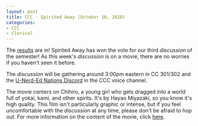 ```yaml
---
layout: post
title: CCC · Spirited Away (October 10, 2020)
categories:
- CCC
- Clerical
---
```


The [results](https://docs.google.com/forms/d/e/1FAIpQLSdCam3ynyZ8tymDeOVRYqlnhE7hR_3bzsm3czHsDstoFgWVzg/viewanalytics) are in!  Spirited Away has won the vote for our third *discussion* of the semester!  As this week's *discussion* is on a movie, there are no worries if you haven't seen it before.

The *discussion* will be gathering around 3:00pm eastern in CC 301/302 and the [U-Nerd-Ed Nations Discord](https://discord.gg/JqfTQ7w) in the CCC voice channel.

The movie centers on Chihiro, a young girl who gets dragged into a world full of yokai, kami, and other spirits.  It's by Hayao Miyazaki, so you know it's high quality.  This film isn't particularly graphic or intense, but if you feel uncomfortable with the *discussion* at any time, please don't be afraid to hop out.  For more information on the content of the movie, click [here](https://www.imdb.com/title/tt0245429/parentalguide?ref_=tt_stry_pg).
